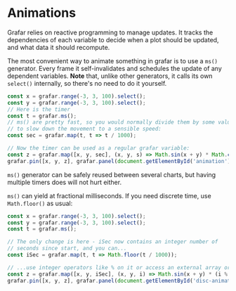 # Animations

Grafar relies on reactive programming to manage updates. It tracks the dependencies of each variable to decide when a plot should be updated, and what data it should recompute.

The most convenient way to animate something in grafar is to use a `ms()` generator. Every frame it self-invalidates and schedules the update of any dependent variables.  __Note__ that, unlike other generators, it calls its own `select()` internally, so there's no need to do it yourself.

<div data-sample>
  <div id="animation"></div>
</div>

```js
const x = grafar.range(-3, 3, 100).select();
const y = grafar.range(-3, 3, 100).select();
// Here is the timer
const t = grafar.ms();
// ms() are pretty fast, so you would normally divide them by some value
// to slow down the movement to a sensible speed:
const sec = grafar.map(t, t => t / 1000);

// Now the timer can be used as a regular grafar variable:
const z = grafar.map([x, y, sec], (x, y, s) => Math.sin(x + y) * Math.cos(s));
grafar.pin([x, y, z], grafar.panel(document.getElementById('animation')));
```

`ms()` generator can be safely reused between several charts, but having multiple timers does will not hurt either.

`ms()` can yield at fractional milliseconds. If you need discrete time, use `Math.floor()` as usual:

<div data-sample>
  <div id="disc-animation"></div>
</div>

```js
const x = grafar.range(-3, 3, 100).select();
const y = grafar.range(-3, 3, 100).select();
const t = grafar.ms();

// The only change is here - iSec now contains an integer number of
// seconds since start, and you can...
const iSec = grafar.map(t, t => Math.floor(t / 1000));

// ...use integer operators like % on it or access an external array or anything
const z = grafar.map([x, y, iSec], (x, y, i) => Math.sin(x + y) * (i % 2));
grafar.pin([x, y, z], grafar.panel(document.getElementById('disc-animation')));
```
